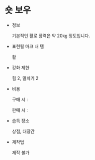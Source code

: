 # 숏 보우

- 정보
    
    기본적인 활로 장력은 약 20kg 정도입니다.
    
- 표현될 마크 내 템
    
    활
    
- 강화 제한
    
    힘 2, 밀치기 2
    
- 비용
    
    구매 시 : 
    
    판매 시 : 
    
- 습득 장소
    
    상점, 대장간
    
- 제작법
    
    제작 불가